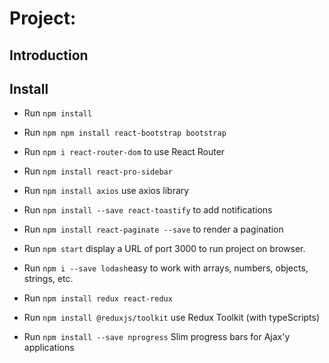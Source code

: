 # Project:

## Introduction

## Install

- Run `npm install`
- Run `npm npm install react-bootstrap bootstrap`
- Run `npm i react-router-dom` to use React Router
- Run `npm install react-pro-sidebar`
- Run `npm install axios` use axios library
- Run `npm install --save react-toastify` to add notifications
- Run `npm install react-paginate --save` to render a pagination
- Run `npm start` display a URL of port 3000 to run project on browser.
- Run `npm i --save lodash`easy to work with arrays, numbers, objects, strings, etc.

- Run `npm install redux react-redux`
- Run `npm install @reduxjs/toolkit` use Redux Toolkit (with typeScripts)
- Run `npm install --save nprogress` Slim progress bars for Ajax'y applications
